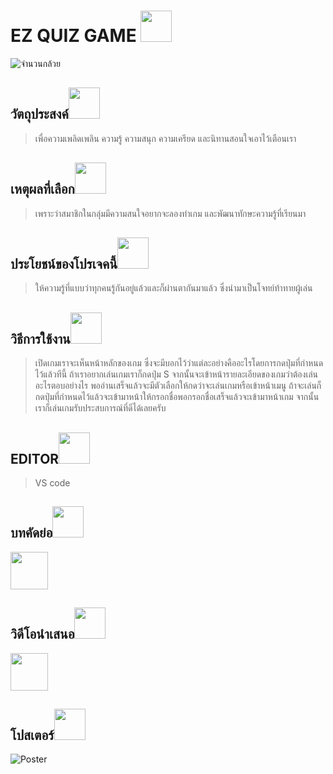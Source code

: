 # EZ QUIZ GAME <img src="https://media.giphy.com/media/WUlplcMpOCEmTGBtBW/giphy.gif" width="50"> 
![จำนวนกล้วย](https://user-images.githubusercontent.com/88500591/167544150-55b1fd63-3fa7-47be-8e85-a71c16763120.png)
## วัตถุประสงค์<img src="https://media.giphy.com/media/mGcNjsfWAjY5AEZNw6/giphy.gif" width="50">
> เพื่อความเพลิดเพลิน ความรู้ ความสนุก ความเครียด และนิทานสอนใจเอาไว้เตือนเรา
## เหตุผลที่เลือก<img src="https://github.com/SP-XD/SP-XD/blob/main/images/hyperkitty.gif?raw=true" width="50" />
> เพราะว่าสมาชิกในกลุ่มมีความสนใจอยากจะลองทำเกม และพัฒนาทักษะความรู้ที่เรียนมา
## ประโยชน์ของโปรเจคนี้<img src="https://media.giphy.com/media/mGcNjsfWAjY5AEZNw6/giphy.gif" width="50">
> ให้ความรู้ที่แบบว่าทุกคนรู้กันอยู่แล้วและก็ผ่านตากันมาแล้ว ซึ่งนำมาเป็นโจทย์ท้าทายผู้เล่น
## วิธีการใช้งาน<img src="https://github.com/SP-XD/SP-XD/blob/main/images/hyperkitty.gif?raw=true" width="50" />
> เปิดเกมเราจะเห็นหน้าหลักของเกม ซึ่งจะมีบอกไว้ว่าแต่ละอย่างคืออะไรโดยการกดปุ่มที่กำหนดไว้แล้วทีนี้ ถ้าเราอยากเล่นเกมเราก็กดปุ่ม S จากนั้นจะเข้าหน้ารายละเอียดของเกมว่าต้องเล่นอะไรตอบอย่างไร
> พออ่านเสร็จแล้วจะมีตัวเลือกให้กดว่าจะเล่นเกมหรือเข้าหน้าเมนู ถ้าจะเล่นก็กดปุ่มที่กำหนดไว้แล้วจะเข้ามาหน้าให้กรอกชื่อพอกรอกชื่อเสร็จแล้วจะเข้ามาหน้าเกม จากนั้นเราก็เล่นเกมรับประสบการณ์ที่ดีได้เลยครับ
## EDITOR<img src="https://media.giphy.com/media/mGcNjsfWAjY5AEZNw6/giphy.gif" width="50">
> VS code
## บทคัดย่อ<img src="https://github.com/SP-XD/SP-XD/blob/main/images/hyperkitty.gif?raw=true" width="50" />
[<img src="https://media.giphy.com/media/WUlplcMpOCEmTGBtBW/giphy.gif" width="60">](https://docs.google.com/document/d/1575zteZzP_FENITzbDJPqctsKCdelY6Fz1jM9UB8ilg/edit)
## วิดีโอนำเสนอ<img src="https://media.giphy.com/media/mGcNjsfWAjY5AEZNw6/giphy.gif" width="50">
[<img src="https://media.giphy.com/media/WUlplcMpOCEmTGBtBW/giphy.gif" width="60">](https://www.youtube.com/watch?v=hIxD1cD8pTI)
## โปสเตอร์<img src="https://github.com/SP-XD/SP-XD/blob/main/images/hyperkitty.gif?raw=true" width="50" />
![Poster](https://cdn.discordapp.com/attachments/800663077095342140/974324546092011520/Compro_Project.png)
